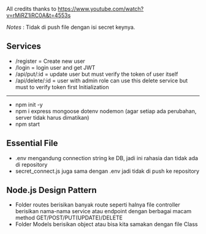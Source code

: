All credits thanks to https://www.youtube.com/watch?v=rMiRZ1iRC0A&t=4553s

*Notes* : Tidak di push file dengan isi secret keynya.

Services
----------------------------------------------------------------
- /register = Create new user
- /login = login user and get JWT
- /api/put/:id = update user but must verify the token of user itself
- /api/delete/:id = user with admin role can use this delete service but must to verify token first
Initialization
---
- npm init -y
- npm i express mongoose dotenv nodemon (agar setiap ada perubahan, server tidak harus dimatikan)
- npm start 

Essential File
---
- .env mengandung connection string ke DB, jadi ini rahasia dan tidak ada di repository
- secret_connect.js juga sama dengan .env jadi tidak di push ke repository

Node.js Design Pattern
---
- Folder routes berisikan banyak route seperti halnya file controller berisikan nama-nama service atau endpoint dengan berbagai macam method GET/POST/PUT(UPDATE)/DELETE
- Folder Models berisikan object atau bisa kita samakan dengan file Class